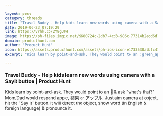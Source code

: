 ```yaml
---

layout: post
category: threads
title: "Travel Buddy - Help kids learn new words using camera with a SayIt button"
date: 2019-06-23 07:19:29
link: https://vrhk.co/2Y8gJUH
image: https://ph-files.imgix.net/9680724c-2db7-4cd3-986c-77314b2ecd6d?auto=format&fit=crop&h=512&w=1024
domain: producthunt.com
author: "Product Hunt"
icon: https://assets.producthunt.com/assets/ph-ios-icon-e1733530a1bfc41080db8161823f1ef262cdbbc933800c0a2a706f70eb9c277a.png
excerpt: "Kids learn by point-and-ask. They would point to an :green_apple: &amp; ask \"what's that?\" Mom/Dad would respond apple, 蘋果 or アップル. Just aim camera at object, hit the \"Say It\" button. It will detect the object, show word (in English &amp; foreign language) &amp; pronounce it."

---
```


### Travel Buddy - Help kids learn new words using camera with a SayIt button | Product Hunt

Kids learn by point-and-ask. They would point to an :green_apple: &amp; ask "what's that?" Mom/Dad would respond apple, 蘋果 or アップル. Just aim camera at object, hit the "Say It" button. It will detect the object, show word (in English &amp; foreign language) &amp; pronounce it.